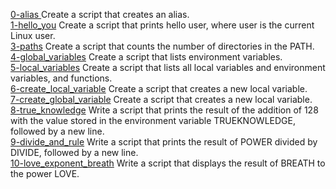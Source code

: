 [0-alias ](./0-alias ) Create a script that creates an alias.  
[1-hello_you](./1-hello_you) Create a script that prints hello user, where user is the current Linux user.  
[3-paths](./3-paths) Create a script that counts the number of directories in the PATH.  
[4-global_variables](./4-global_variables) Create a script that lists environment variables.  
[5-local_variables](./5-local_variables) Create a script that lists all local variables and environment variables, and functions.  
[6-create_local_variable](./6-create_local_variable) Create a script that creates a new local variable.  
[7-create_global_variable](./7-create_global_variable) Create a script that creates a new local variable.  
[8-true_knowledge](./8-true_knowledge) Write a script that prints the result of the addition of 128 with the value stored in the environment variable TRUEKNOWLEDGE, followed by a new line.  
[9-divide_and_rule](./9-divide_and_rule) Write a script that prints the result of POWER divided by DIVIDE, followed by a new line.  
[10-love_exponent_breath](./10-love_exponent_breath) Write a script that displays the result of BREATH to the power LOVE.  
 
